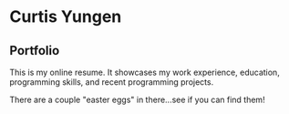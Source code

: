 # Curtis Yungen
## Portfolio

This is my online resume. It showcases my work experience, education, programming skills, and recent programming projects. 

There are a couple "easter eggs" in there...see if you can find them!
